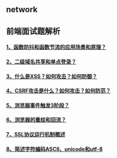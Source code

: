 ## network

## 前端面试题解析

#### [1、函数防抖和函数节流的应用场景和原理？](/前端面试题解析/1、函数防抖和函数节流的应用场景和原理.md)

#### [2、二级域名共享和单点登录？](/前端面试题解析/2、二级域名共享cookie、单点登录.md)

#### [3、什么是XSS？如何攻击？如何防御？](https://github.com/codeviewLab/InterviewSummary/blob/master/%E5%89%8D%E7%AB%AF%E9%9D%A2%E8%AF%95%E9%A2%98%E8%A7%A3%E6%9E%90/4%E3%80%81CSRF%E6%94%BB%E5%87%BB%E6%98%AF%E4%BB%80%E4%B9%88%EF%BC%9F%E5%A6%82%E4%BD%95%E6%94%BB%E5%87%BB%EF%BC%9F%E5%A6%82%E4%BD%95%E9%98%B2%E8%8C%83.md)

#### [4、CSRF攻击是什么？如何攻击？如何防范？](https://github.com/codeviewLab/InterviewSummary/blob/master/%E5%89%8D%E7%AB%AF%E9%9D%A2%E8%AF%95%E9%A2%98%E8%A7%A3%E6%9E%90/4%E3%80%81CSRF%E6%94%BB%E5%87%BB%E6%98%AF%E4%BB%80%E4%B9%88%EF%BC%9F%E5%A6%82%E4%BD%95%E6%94%BB%E5%87%BB%EF%BC%9F%E5%A6%82%E4%BD%95%E9%98%B2%E8%8C%83.md)

#### [5、浏览器事件触发3阶段？](https://github.com/codeviewLab/InterviewSummary/blob/master/%E5%89%8D%E7%AB%AF%E9%9D%A2%E8%AF%95%E9%A2%98%E8%A7%A3%E6%9E%90/5%E3%80%81%E6%B5%8F%E8%A7%88%E5%99%A8%E4%BA%8B%E4%BB%B6%E8%A7%A6%E5%8F%913%E9%98%B6%E6%AE%B5.md)

#### [6、浏览器的重绘和回流？](https://github.com/codeviewLab/InterviewSummary/blob/master/%E5%89%8D%E7%AB%AF%E9%9D%A2%E8%AF%95%E9%A2%98%E8%A7%A3%E6%9E%90/6%E3%80%81%E6%B5%8F%E8%A7%88%E5%99%A8%E7%9A%84%E9%87%8D%E7%BB%98%E5%92%8C%E5%9B%9E%E6%B5%81%EF%BC%9F.md)  

#### [7、SSL协议运行机制概述](/前端面试题解析/7、SSL协议运行机制的概述.md)

#### [8、简述字符编码ASCII、unicode和utf-8](/简述字符编码ASCII、unicode和utf-8.md)

